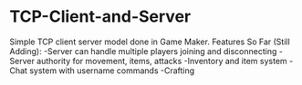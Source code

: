 # TCP-Client-and-Server
Simple TCP client server model done in Game Maker.
Features So Far (Still Adding):
-Server can handle multiple players joining and disconnecting
-Server authority for movement, items, attacks
-Inventory and item system
-Chat system with username commands
-Crafting
